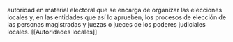 autoridad en material electoral que se encarga de organizar las elecciones locales y, en las entidades que así lo aprueben, los procesos de elección de las personas magistradas y juezas o jueces de los poderes judiciales locales.
[[Autoridades locales]]
